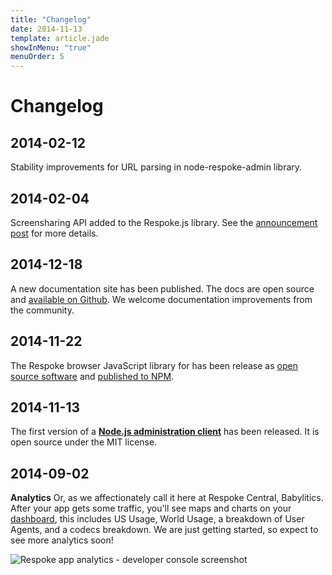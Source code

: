 ```yaml
---
title: "Changelog"
date: 2014-11-13
template: article.jade
showInMenu: "true"
menuOrder: 5
---
```


# Changelog

## 2014-02-12

Stability improvements for URL parsing in node-respoke-admin library.

## 2014-02-04

Screensharing API added to the Respoke.js library. See the
[announcement post](http://blog.respoke.io/post/110068512708/introducing-respoke-screen-sharing)
for more details.

## 2014-12-18

A new documentation site has been published. The docs are open source and
[available on Github](https://github.com/respoke/docs).
We welcome documentation improvements from the community.

## 2014-11-22

The Respoke browser JavaScript library for has been release as
[open source software](https://github.com/respoke/respoke) and
[published to NPM](https://npmjs.org/package/respoke).

## 2014-11-13

The first version of a **[Node.js administration client](https://github.com/respoke/node-respoke-admin)**
has been released. It is open source under the MIT license.

## 2014-09-02

**Analytics** Or, as we affectionately call it here at Respoke Central,
Babylitics. After your app gets some traffic, you'll see maps and charts on your
[dashboard][], this includes US Usage, World Usage, a breakdown of User Agents,
and a codecs breakdown. We are just getting started, so expect to see more
analytics soon!

![Respoke app analytics - developer console screenshot](/images/screenshot-browser-analytics.png)

[dashboard]: https://portal.respoke.io/
